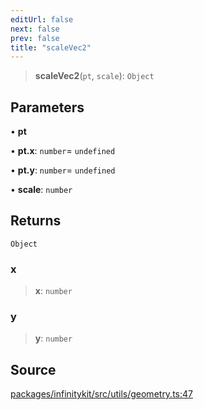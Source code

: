 ```yaml
---
editUrl: false
next: false
prev: false
title: "scaleVec2"
---
```


> **scaleVec2**(`pt`, `scale`): `Object`

## Parameters

• **pt**

• **pt\.x**: `number`= `undefined`

• **pt\.y**: `number`= `undefined`

• **scale**: `number`

## Returns

`Object`

### x

> **x**: `number`

### y

> **y**: `number`

## Source

[packages/infinitykit/src/utils/geometry.ts:47](https://github.com/nodenogg-in/alpha-p2p/blob/fd5f5c9/packages/infinitykit/src/utils/geometry.ts#L47)
